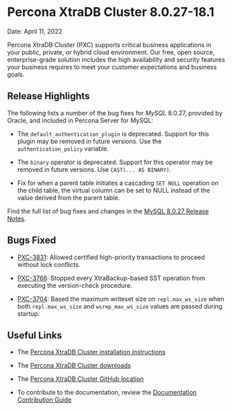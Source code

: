 # Percona XtraDB Cluster 8.0.27-18.1

Date: April 11, 2022

Percona XtraDB Cluster (PXC) supports critical business applications in your public, private, or hybrid cloud environment. Our free, open source, enterprise-grade solution includes the high availability and security features your business requires to meet your customer expectations and business goals.

## Release Highlights

The following lists a number of the bug fixes for *MySQL* 8.0.27, provided by Oracle, and included in Percona Server for MySQL:


* The `default_authentication_plugin` is deprecated. Support for this plugin may be removed in future versions. Use the `authentication_policy` variable.


* The `binary` operator is deprecated. Support for this operator may be removed in future versions. Use `CAST(... AS BINARY)`.


* Fix for when a parent table initiates a cascading `SET NULL` operation on the child table, the virtual column can be set to NULL instead of the value derived from the parent table.

Find the full list of bug fixes and changes in the [MySQL 8.0.27 Release Notes](https://dev.mysql.com/doc/relnotes/mysql/8.0/en/news-8-0-27.html).

## Bugs Fixed


* [PXC-3831](https://jira.percona.com/browse/PXC-3831): Allowed certified high-priority transactions to proceed without lock conflicts.


* [PXC-3766](https://jira.percona.com/browse/PXC-3766): Stopped every XtraBackup-based SST operation from executing the version-check procedure.


* [PXC-3704](https://jira.percona.com/browse/PXC-3704): Based the maximum writeset size on `repl.max_ws_size` when both `repl.max_ws_size` and `wsrep_max_ws_size` values are passed during startup.

## Useful Links


* The [Percona XtraDB Cluster installation instructions](https://www.percona.com/doc/percona-xtradb-cluster/8.0/install/index.html)


* The [Percona XtraDB Cluster downloads](https://www.percona.com/downloads/Percona-XtraDB-Cluster-LATEST/#)


* The [Percona XtraDB Cluster GitHub location](https://github.com/percona/percona-xtradb-cluster)


* To contribute to the documentation, review the [Documentation Contribution Guide](https://github.com/percona/percona-xtradb-cluster/blob/8.0/doc/source/contributing.md)
